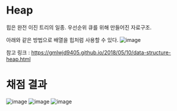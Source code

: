 # Heap

힙은 완전 이진 트리의 일종. 우선순위 큐를 위해 만들어진 자료구조.

아래와 같은 방법으로 배열을 힙처럼 사용할 수 있다.
![image](https://github.com/lj05117/algorithm/assets/58285947/0d5c4ec9-f313-4d38-8e22-da02a5bc7969)

참고 링크 : https://gmlwjd9405.github.io/2018/05/10/data-structure-heap.html

# 채점 결과

![image](https://github.com/lj05117/algorithm/assets/58285947/ea5b1d36-ce9f-453f-ae27-0e64a176ee9c)
![image](https://github.com/lj05117/algorithm/assets/58285947/6e42d00f-5308-4301-af23-704e242dc1e2)
![image](https://github.com/lj05117/algorithm/assets/58285947/fb7c0b66-dbf1-4d40-a9b9-be6572a316bb)

